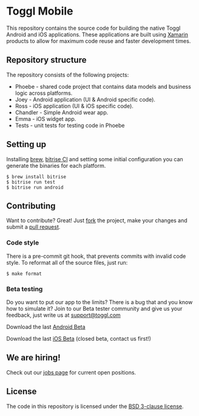 # Toggl Mobile

This repository contains the source code for building the native Toggl Android and iOS applications.
These applications are built using [Xamarin](http://xamarin.com/) products to allow for maximum
code reuse and faster development times.

## Repository structure

The repository consists of the following projects:

- Phoebe - shared code project that contains data models and business logic across platforms.
- Joey - Android application (UI & Android specific code).
- Ross - iOS application (UI & iOS specific code).
- Chandler - Simple Android wear app.
- Emma - iOS widget app.
- Tests - unit tests for testing code in Phoebe

## Setting up

Installing [brew](http://brew.sh/), [bitrise CI](https://www.bitrise.io/cli) and setting some initial configuration you can generate the binaries for each platform.
	
	$ brew install bitrise
	$ bitrise run test 
	$ bitrise run android

## Contributing

Want to contribute? Great! Just [fork](https://github.com/toggl/mobile/fork) the project, make your
changes and submit a [pull request](https://github.com/toggl/mobile/pulls).

### Code style

There is a pre-commit git hook, that prevents commits with invalid code style. To reformat all of
the source files, just run:

	$ make format

### Beta testing

Do you want to put our app to the limits? There is a bug that and you know how to simulate it? Join to our Beta tester community and give us your feedback, just write us at [support@toggl.com](mailto:support@toggl.com)

Download the last [Android Beta](https://tsfr.io/xrkvaq)

Download the last [iOS Beta](https://tsfr.io/w7k2a8) (closed beta, contact us first!)

## We are hiring!

Check out our [jobs page](http://jobs.toggl.com/) for current open positions.

## License

The code in this repository is licensed under the [BSD 3-clause license](https://github.com/toggl/mobile/blob/master/LICENSE).
